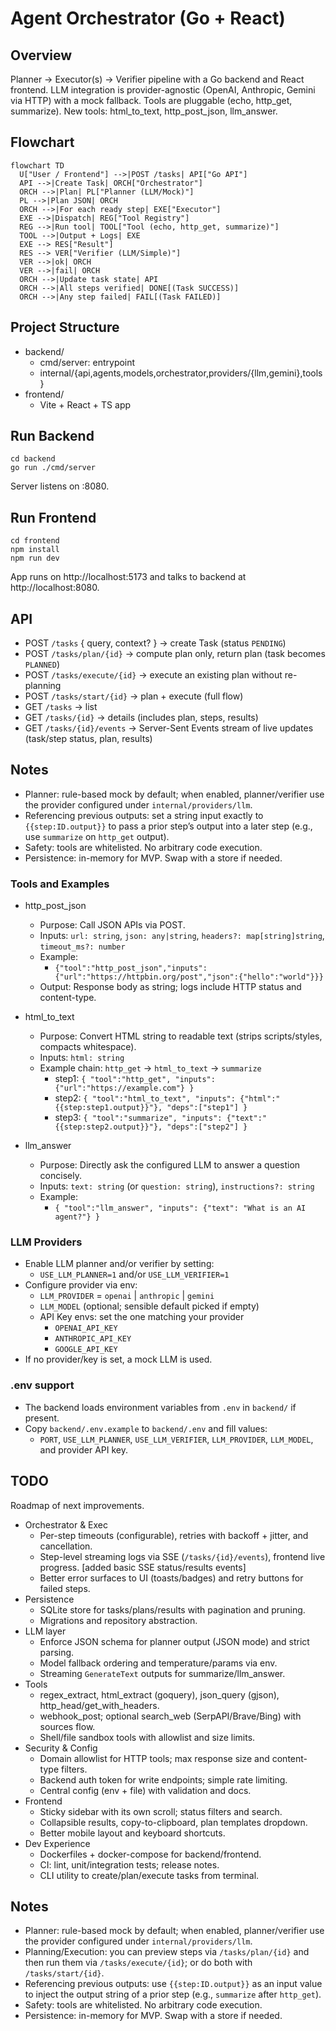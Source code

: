 # Agent Orchestrator (Go + React)

## Overview
Planner → Executor(s) → Verifier pipeline with a Go backend and React frontend. LLM integration is provider-agnostic (OpenAI, Anthropic, Gemini via HTTP) with a mock fallback. Tools are pluggable (echo, http_get, summarize).
New tools: html_to_text, http_post_json, llm_answer.

## Flowchart
```mermaid
flowchart TD
  U["User / Frontend"] -->|POST /tasks| API["Go API"]
  API -->|Create Task| ORCH["Orchestrator"]
  ORCH -->|Plan| PL["Planner (LLM/Mock)"]
  PL -->|Plan JSON| ORCH
  ORCH -->|For each ready step| EXE["Executor"]
  EXE -->|Dispatch| REG["Tool Registry"]
  REG -->|Run tool| TOOL["Tool (echo, http_get, summarize)"]
  TOOL -->|Output + Logs| EXE
  EXE --> RES["Result"]
  RES --> VER["Verifier (LLM/Simple)"]
  VER -->|ok| ORCH
  VER -->|fail| ORCH
  ORCH -->|Update task state| API
  ORCH -->|All steps verified| DONE[(Task SUCCESS)]
  ORCH -->|Any step failed| FAIL[(Task FAILED)]
```

## Project Structure
- backend/
  - cmd/server: entrypoint
  - internal/{api,agents,models,orchestrator,providers/{llm,gemini},tools}
- frontend/
  - Vite + React + TS app

## Run Backend
```
cd backend
go run ./cmd/server
```
Server listens on :8080.

## Run Frontend
```
cd frontend
npm install
npm run dev
```
App runs on http://localhost:5173 and talks to backend at http://localhost:8080.

## API
- POST `/tasks` { query, context? } → create Task (status `PENDING`)
- POST `/tasks/plan/{id}` → compute plan only, return plan (task becomes `PLANNED`)
- POST `/tasks/execute/{id}` → execute an existing plan without re-planning
- POST `/tasks/start/{id}` → plan + execute (full flow)
- GET `/tasks` → list
- GET `/tasks/{id}` → details (includes plan, steps, results)
- GET `/tasks/{id}/events` → Server-Sent Events stream of live updates (task/step status, plan, results)

## Notes
- Planner: rule-based mock by default; when enabled, planner/verifier use the provider configured under `internal/providers/llm`.
- Referencing previous outputs: set a string input exactly to `{{step:ID.output}}` to pass a prior step’s output into a later step (e.g., use `summarize` on `http_get` output).
- Safety: tools are whitelisted. No arbitrary code execution.
- Persistence: in-memory for MVP. Swap with a store if needed.


### Tools and Examples
- http_post_json
  - Purpose: Call JSON APIs via POST.
  - Inputs: `url: string`, `json: any|string`, `headers?: map[string]string`, `timeout_ms?: number`
  - Example:
    - `{"tool":"http_post_json","inputs":{"url":"https://httpbin.org/post","json":{"hello":"world"}}}`
  - Output: Response body as string; logs include HTTP status and content-type.

- html_to_text
  - Purpose: Convert HTML string to readable text (strips scripts/styles, compacts whitespace).
  - Inputs: `html: string`
  - Example chain: `http_get` → `html_to_text` → `summarize`
    - step1: `{ "tool":"http_get", "inputs": {"url":"https://example.com"} }`
    - step2: `{ "tool":"html_to_text", "inputs": {"html":"{{step:step1.output}}"}, "deps":["step1"] }`
    - step3: `{ "tool":"summarize", "inputs": {"text":"{{step:step2.output}}"}, "deps":["step2"] }`

- llm_answer
  - Purpose: Directly ask the configured LLM to answer a question concisely.
  - Inputs: `text: string` (or `question: string`), `instructions?: string`
  - Example:
    - `{ "tool":"llm_answer", "inputs": {"text": "What is an AI agent?"} }`

### LLM Providers
- Enable LLM planner and/or verifier by setting:
  - `USE_LLM_PLANNER=1` and/or `USE_LLM_VERIFIER=1`
- Configure provider via env:
  - `LLM_PROVIDER` = `openai` | `anthropic` | `gemini`
  - `LLM_MODEL` (optional; sensible default picked if empty)
  - API Key envs: set the one matching your provider
    - `OPENAI_API_KEY`
    - `ANTHROPIC_API_KEY`
    - `GOOGLE_API_KEY`
- If no provider/key is set, a mock LLM is used.

### .env support
- The backend loads environment variables from `.env` in `backend/` if present.
- Copy `backend/.env.example` to `backend/.env` and fill values:
  - `PORT`, `USE_LLM_PLANNER`, `USE_LLM_VERIFIER`, `LLM_PROVIDER`, `LLM_MODEL`, and provider API key.

## TODO
Roadmap of next improvements.

- Orchestrator & Exec
  - Per-step timeouts (configurable), retries with backoff + jitter, and cancellation.
  - Step-level streaming logs via SSE (`/tasks/{id}/events`), frontend live progress. [added basic SSE status/results events]
  - Better error surfaces to UI (toasts/badges) and retry buttons for failed steps.
- Persistence
  - SQLite store for tasks/plans/results with pagination and pruning.
  - Migrations and repository abstraction.
- LLM layer
  - Enforce JSON schema for planner output (JSON mode) and strict parsing.
  - Model fallback ordering and temperature/params via env.
  - Streaming `GenerateText` outputs for summarize/llm_answer.
- Tools
  - regex_extract, html_extract (goquery), json_query (gjson), http_head/get_with_headers.
  - webhook_post; optional search_web (SerpAPI/Brave/Bing) with sources flow.
  - Shell/file sandbox tools with allowlist and size limits.
- Security & Config
  - Domain allowlist for HTTP tools; max response size and content-type filters.
  - Backend auth token for write endpoints; simple rate limiting.
  - Central config (env + file) with validation and docs.
- Frontend
  - Sticky sidebar with its own scroll; status filters and search.
  - Collapsible results, copy-to-clipboard, plan templates dropdown.
  - Better mobile layout and keyboard shortcuts.
- Dev Experience
  - Dockerfiles + docker-compose for backend/frontend.
  - CI: lint, unit/integration tests; release notes.
  - CLI utility to create/plan/execute tasks from terminal.

## Notes
- Planner: rule-based mock by default; when enabled, planner/verifier use the provider configured under `internal/providers/llm`.
- Planning/Execution: you can preview steps via `/tasks/plan/{id}` and then run them via `/tasks/execute/{id}`; or do both with `/tasks/start/{id}`.
- Referencing previous outputs: use `{{step:ID.output}}` as an input value to inject the output string of a prior step (e.g., `summarize` after `http_get`).
- Safety: tools are whitelisted. No arbitrary code execution.
- Persistence: in-memory for MVP. Swap with a store if needed.

 
